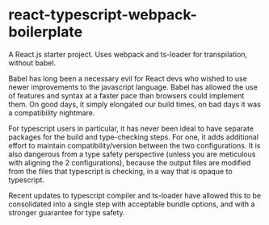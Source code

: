 # react-typescript-webpack-boilerplate
A React.js starter project. Uses webpack and ts-loader for transpilation, without babel.

Babel has long been a necessary evil for React devs who wished to use newer improvements to the javascript language.
Babel has allowed the use of features and syntax at a faster pace than browsers could implement them.
On good days, it simply elongated our build times, on bad days it was a compatibility nightmare.

For typescript users in particular, it has never been ideal to have separate packages for the build and type-checking steps.
For one, it adds additional effort to maintain compatibility/version between the two configurations.
It is also dangerous from a type safety perspective (unless you are meticulous with aligning the 2 configurations), because the output files are modified from the files that typescript is checking, in a way that is opaque to typescript.

Recent updates to typescript compiler and ts-loader have allowed this to be consolidated into a single step with acceptable bundle options, and with a stronger guarantee for type safety.
